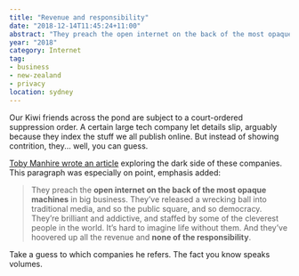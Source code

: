 ```yaml
---
title: "Revenue and responsibility"
date: "2018-12-14T11:45:24+11:00"
abstract: "They preach the open internet on the back of the most opaque machines..."
year: "2018"
category: Internet
tag:
- business
- new-zealand
- privacy
location: sydney
---
```

Our Kiwi friends across the pond are subject to a court-ordered suppression order. A certain large tech company let details slip, arguably because they index the stuff we all publish online. But instead of showing contrition, they... well, you can guess.

[Toby Manhire wrote an article] exploring the dark side of these companies. This paragraph was especially on point, emphasis added:

> They preach the **open internet on the back of the most opaque machines** in big business. They’ve released a wrecking ball into traditional media, and so the public square, and so democracy. They’re brilliant and addictive, and staffed by some of the cleverest people in the world. It’s hard to imagine life without them. And they’ve hoovered up all the revenue and **none of the responsibility**.

Take a guess to which companies he refers. The fact you know speaks volumes.

[Toby Manhire wrote an article]: https://www.theguardian.com/world/2018/dec/13/new-zealand-courts-banned-naming-grace-millanes-accused-killer-google-just-emailed-it-out
